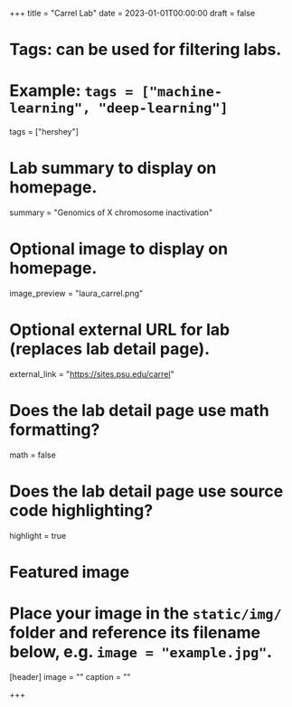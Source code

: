 +++
title = "Carrel Lab"
date = 2023-01-01T00:00:00
draft = false

# Tags: can be used for filtering labs.
# Example: `tags = ["machine-learning", "deep-learning"]`
tags = ["hershey"]

# Lab summary to display on homepage.
summary = "Genomics of X chromosome inactivation"

# Optional image to display on homepage.
image_preview = "laura_carrel.png"

# Optional external URL for lab (replaces lab detail page).
external_link = "https://sites.psu.edu/carrel"

# Does the lab detail page use math formatting?
math = false

# Does the lab detail page use source code highlighting?
highlight = true

# Featured image
# Place your image in the `static/img/` folder and reference its filename below, e.g. `image = "example.jpg"`.
[header]
image = ""
caption = ""

+++

